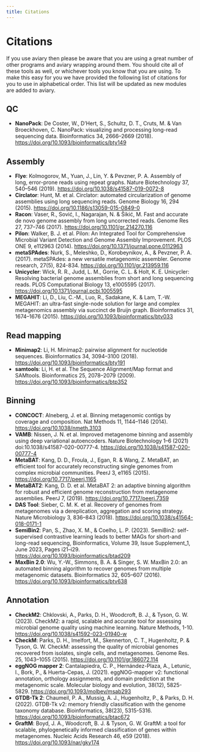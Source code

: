 ```yaml
---
title: Citations
---
```


Citations
========

If you use aviary then please be aware that you are using a great number of other programs and aviary wrapping around them.
You should cite all of these tools as well, or whichever tools you know that you are using. To make this easy for you
we have provided the following list of citations for you to use in alphabetical order. This list will be updated as new
modules are added to aviary.

## QC
- **NanoPack**: De Coster, W., D’Hert, S., Schultz, D. T., Cruts, M. & Van Broeckhoven, C. NanoPack: visualizing and processing long-read sequencing data. Bioinformatics 34, 2666–2669 (2018). https://doi.org/10.1093/bioinformatics/bty149

## Assembly
- **Flye**: Kolmogorov, M., Yuan, J., Lin, Y. & Pevzner, P. A. Assembly of long, error-prone reads using repeat graphs. Nature Biotechnology 37, 540–546 (2019). https://doi.org/10.1038/s41587-019-0072-8
- **Circlator**: Hunt, M. et al. Circlator: automated circularization of genome assemblies using long sequencing reads. Genome Biology 16, 294 (2015). https://doi.org/10.1186/s13059-015-0849-0
- **Racon**: Vaser, R., Sović, I., Nagarajan, N. & Šikić, M. Fast and accurate de novo genome assembly from long uncorrected reads. Genome Res 27, 737–746 (2017). https://doi.org/10.1101/gr.214270.116 
- **Pilon**: Walker, B. J. et al. Pilon: An Integrated Tool for Comprehensive Microbial Variant Detection and Genome Assembly Improvement. PLOS ONE 9, e112963 (2014). https://doi.org/10.1371/journal.pone.0112963
- **metaSPAdes**: Nurk, S., Meleshko, D., Korobeynikov, A., & Pevzner, P. A. (2017). metaSPAdes: a new versatile metagenomic assembler. Genome research, 27(5), 824-834. https://doi.org/10.1101/gr.213959.116
- **Unicycler**: Wick, R. R., Judd, L. M., Gorrie, C. L. & Holt, K. E. Unicycler: Resolving bacterial genome assemblies from short and long sequencing reads. PLOS Computational Biology 13, e1005595 (2017). https://doi.org/10.1371/journal.pcbi.1005595
- **MEGAHIT**: Li, D., Liu, C.-M., Luo, R., Sadakane, K. & Lam, T.-W. MEGAHIT: an ultra-fast single-node solution for large and complex metagenomics assembly via succinct de Bruijn graph. Bioinformatics 31, 1674–1676 (2015). https://doi.org/10.1093/bioinformatics/btv033

## Read mapping
- **Minimap2**: Li, H. Minimap2: pairwise alignment for nucleotide sequences. Bioinformatics 34, 3094–3100 (2018). https://doi.org/10.1093/bioinformatics/bty191
- **samtools**: Li, H. et al. The Sequence Alignment/Map format and SAMtools. Bioinformatics 25, 2078–2079 (2009). https://doi.org/10.1093/bioinformatics/btp352

## Binning
- **CONCOCT**: Alneberg, J. et al. Binning metagenomic contigs by coverage and composition. Nat Methods 11, 1144–1146 (2014). https://doi.org/10.1038/nmeth.3103
- **VAMB**: Nissen, J. N. et al. Improved metagenome binning and assembly using deep variational autoencoders. Nature Biotechnology 1–6 (2021) doi:10.1038/s41587-020-00777-4. https://doi.org/10.1038/s41587-020-00777-4
- **MetaBAT**: Kang, D. D., Froula, J., Egan, R. & Wang, Z. MetaBAT, an efficient tool for accurately reconstructing single genomes from complex microbial communities. PeerJ 3, e1165 (2015). https://doi.org/10.7717/peerj.1165
- **MetaBAT2**: Kang, D. D. et al. MetaBAT 2: an adaptive binning algorithm for robust and efficient genome reconstruction from metagenome assemblies. PeerJ 7, (2019). https://doi.org/10.7717/peerj.7359
- **DAS Tool**: Sieber, C. M. K. et al. Recovery of genomes from metagenomes via a dereplication, aggregation and scoring strategy. Nature Microbiology 3, 836–843 (2018).
https://doi.org/10.1038/s41564-018-0171-1
- **SemiBin2**: Pan, S., Zhao, X. M., & Coelho, L. P. (2023). SemiBin2: self-supervised contrastive learning leads to better MAGs for short-and long-read sequencing, Bioinformatics, Volume 39, Issue Supplement_1, June 2023, Pages i21–i29. https://doi.org/10.1093/bioinformatics/btad209
- **MaxBin 2.0**: Wu, Y.-W., Simmons, B. A. & Singer, S. W. MaxBin 2.0: an automated binning algorithm to recover genomes from multiple metagenomic datasets. Bioinformatics 32, 605–607 (2016). https://doi.org/10.1093/bioinformatics/btv638

## Annotation
- **CheckM2**: Chklovski, A., Parks, D. H., Woodcroft, B. J., & Tyson, G. W. (2023). CheckM2: a rapid, scalable and accurate tool for assessing microbial genome quality using machine learning. Nature Methods, 1-10. https://doi.org/10.1038/s41592-023-01940-w
- **CheckM**: Parks, D. H., Imelfort, M., Skennerton, C. T., Hugenholtz, P. & Tyson, G. W. CheckM: assessing the quality of microbial genomes recovered from isolates, single cells, and metagenomes. Genome Res. 25, 1043–1055 (2015). https://doi.org/10.1101/gr.186072.114 
- **eggNOG mapper 2**: Cantalapiedra, C. P., Hernández-Plaza, A., Letunic, I., Bork, P., & Huerta-Cepas, J. (2021). eggNOG-mapper v2: functional annotation, orthology assignments, and domain prediction at the metagenomic scale. Molecular biology and evolution, 38(12), 5825-5829. https://doi.org/10.1093/molbev/msab293
- **GTDB-Tk 2**: Chaumeil, P. A., Mussig, A. J., Hugenholtz, P., & Parks, D. H. (2022). GTDB-Tk v2: memory friendly classification with the genome taxonomy database. Bioinformatics, 38(23), 5315-5316. https://doi.org/10.1093/bioinformatics/btac672
- **GraftM**: Boyd, J. A., Woodcroft, B. J. & Tyson, G. W. GraftM: a tool for scalable, phylogenetically informed classification of genes within metagenomes. Nucleic Acids Research 46, e59 (2018). https://doi.org/10.1093/nar/gky174
